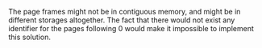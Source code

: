 The page frames might not be in contiguous memory, and might be in different storages altogether. The fact that there would not exist any identifier for the pages following 0 would make it impossible to implement this solution.